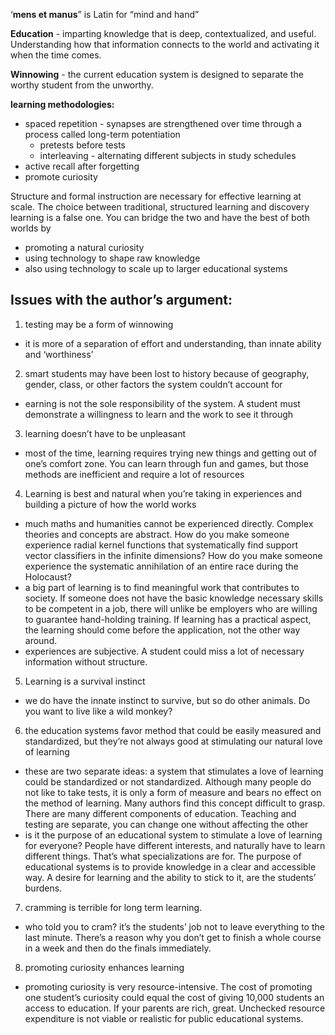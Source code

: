 
‘**mens et manus**” is Latin for “mind and hand”

**Education** - imparting knowledge that is deep, contextualized, and useful. Understanding how that information connects to the world and activating it when the time comes.

**Winnowing** - the current education system is designed to separate the worthy student from the unworthy.

**learning methodologies:**
- spaced repetition - synapses are strengthened over time through a process called long-term potentiation
	- pretests before tests
	- interleaving - alternating different subjects in study schedules
- active recall after forgetting
- promote curiosity

Structure and formal instruction are necessary for effective learning at scale. The choice between traditional, structured learning and discovery learning is a false one. You can bridge the two and have the best of both worlds by
- promoting a natural curiosity
- using technology to shape raw knowledge
- also using technology to scale up to larger educational systems

## Issues with the author’s argument:
1. testing may be a form of winnowing
 - it is more of a separation of effort and understanding, than innate ability and ‘worthiness’
2. smart students may have been lost to history because of geography, gender, class, or other factors the system couldn’t account for
- earning is not the sole responsibility of the system. A student must demonstrate a willingness to learn and the work to see it through
3. learning doesn’t have to be unpleasant
- most of the time, learning requires trying new things and getting out of one’s comfort zone. You can learn through fun and games, but those methods are inefficient and require a lot of resources
4. Learning is best and natural when you’re taking in experiences and building a picture of how the world works
- much maths and humanities cannot be experienced directly. Complex theories and concepts are abstract. How do you make someone experience radial kernel functions that systematically find support vector classifiers in the infinite dimensions? How do you make someone experience the systematic annihilation of an entire race during the Holocaust?  
- a big part of learning is to find meaningful work that contributes to society. If someone does not have the basic knowledge necessary skills to be competent in a job, there will unlike be employers who are willing to guarantee hand-holding training. If learning has a practical aspect, the learning should come before the application, not the other way around.
- experiences are subjective. A student could miss a lot of necessary information without structure.
5. Learning is a survival instinct
- we do have the innate instinct to survive, but so do other animals. Do you want to live like a wild monkey?
6. the education systems favor method that could be easily measured and standardized, but they’re not always good at stimulating our natural love of learning
- these are two separate ideas: a system that stimulates a love of learning could be standardized or not standardized. Although many people do not like to take tests, it is only a form of measure and bears no effect on the method of learning. Many authors find this concept difficult to grasp. There are many different components of education. Teaching and testing are separate, you can change one without affecting the other
- is it the purpose of an educational system to stimulate a love of learning for everyone? People have different interests, and naturally have to learn different things. That’s what specializations are for. The purpose of educational systems is to provide knowledge in a clear and accessible way. A desire for learning and the ability to stick to it, are the students’ burdens. 
7. cramming is terrible for long term learning. 
- who told you to cram? it’s the students’ job not to leave everything to the last minute. There’s a reason why you don’t get to finish a whole course in a week and then do the finals immediately. 
8. promoting curiosity enhances learning
- promoting curiosity is very resource-intensive. The cost of promoting one student’s curiosity could equal the cost of giving 10,000 students an access to education. If your parents are rich, great. Unchecked resource expenditure is not viable or realistic for public educational systems. 
